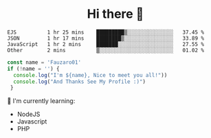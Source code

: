 <h1  align='center'> Hi there 👋 </h1>

<p align='center'> </p>

<!--START_SECTION:waka-->
```text
EJS          1 hr 25 mins    █████████▒░░░░░░░░░░░░░░░   37.45 % 
JSON         1 hr 17 mins    ████████▒░░░░░░░░░░░░░░░░   33.89 % 
JavaScript   1 hr 2 mins     ███████░░░░░░░░░░░░░░░░░░   27.55 % 
Other        2 mins          ▒░░░░░░░░░░░░░░░░░░░░░░░░   01.02 % 
```
<!--END_SECTION:waka-->

```javascript
const name = 'Fauzaro01'
if (!name = '') {
  console.log("I'm ${name}, Nice to meet you all!"))
  console.log("And Thanks See My Profile :)")
 }
```

:page_with_curl: I'm currently learning:
- NodeJS
- Javascript
- PHP

